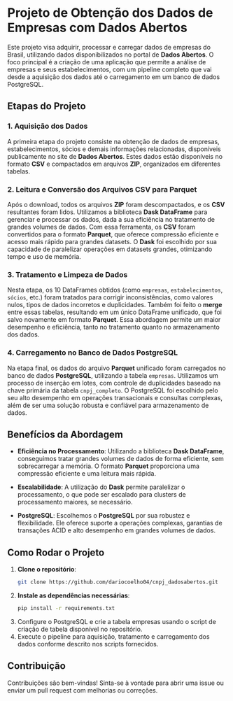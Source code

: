 # Projeto de Obtenção dos Dados de Empresas com Dados Abertos

Este projeto visa adquirir, processar e carregar dados de empresas do Brasil, utilizando dados disponibilizados no portal de **Dados Abertos**. O foco principal é a criação de uma aplicação que permite a análise de empresas e seus estabelecimentos, com um pipeline completo que vai desde a aquisição dos dados até o carregamento em um banco de dados PostgreSQL. 

## Etapas do Projeto

### 1. Aquisição dos Dados
A primeira etapa do projeto consiste na obtenção de dados de empresas, estabelecimentos, sócios e demais informações relacionadas, disponíveis publicamente no site de **Dados Abertos**. Estes dados estão disponíveis no formato **CSV** e compactados em arquivos **ZIP**, organizados em diferentes tabelas.

### 2. Leitura e Conversão dos Arquivos CSV para Parquet
Após o download, todos os arquivos **ZIP** foram descompactados, e os **CSV** resultantes foram lidos. Utilizamos a biblioteca **Dask DataFrame** para gerenciar e processar os dados, dada a sua eficiência no tratamento de grandes volumes de dados. Com essa ferramenta, os **CSV** foram convertidos para o formato **Parquet**, que oferece compressão eficiente e acesso mais rápido para grandes datasets. O **Dask** foi escolhido por sua capacidade de paralelizar operações em datasets grandes, otimizando tempo e uso de memória.

### 3. Tratamento e Limpeza de Dados
Nesta etapa, os 10 DataFrames obtidos (como `empresas`, `estabelecimentos`, `sócios`, etc.) foram tratados para corrigir inconsistências, como valores nulos, tipos de dados incorretos e duplicidades. Também foi feito o **merge** entre essas tabelas, resultando em um único DataFrame unificado, que foi salvo novamente em formato **Parquet**. Essa abordagem permite um maior desempenho e eficiência, tanto no tratamento quanto no armazenamento dos dados.

### 4. Carregamento no Banco de Dados PostgreSQL
Na etapa final, os dados do arquivo **Parquet** unificado foram carregados no banco de dados **PostgreSQL**, utilizando a tabela `empresas`. Utilizamos um processo de inserção em lotes, com controle de duplicidades baseado na chave primária da tabela `cnpj_completo`. O PostgreSQL foi escolhido pelo seu alto desempenho em operações transacionais e consultas complexas, além de ser uma solução robusta e confiável para armazenamento de dados.

## Benefícios da Abordagem

- **Eficiência no Processamento**: Utilizando a biblioteca **Dask DataFrame**, conseguimos tratar grandes volumes de dados de forma eficiente, sem sobrecarregar a memória. O formato **Parquet** proporciona uma compressão eficiente e uma leitura mais rápida.
  
- **Escalabilidade**: A utilização do **Dask** permite paralelizar o processamento, o que pode ser escalado para clusters de processamento maiores, se necessário.

- **PostgreSQL**: Escolhemos o **PostgreSQL** por sua robustez e flexibilidade. Ele oferece suporte a operações complexas, garantias de transações ACID e alto desempenho em grandes volumes de dados.

## Como Rodar o Projeto

1. **Clone o repositório**:
   ```bash
   git clone https://github.com/dariocoelho04/cnpj_dadosabertos.git
2. **Instale as dependências necessárias**:
   ```bash
   pip install -r requirements.txt
3. Configure o PostgreSQL e crie a tabela empresas usando o script de criação de tabela disponível no repositório.
4. Execute o pipeline para aquisição, tratamento e carregamento dos dados conforme descrito nos scripts fornecidos.

## Contribuição

Contribuições são bem-vindas! Sinta-se à vontade para abrir uma issue ou enviar um pull request com melhorias ou correções.
